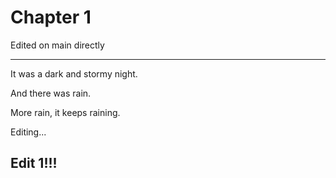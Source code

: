 # Chapter 1

Edited on main directly

----

It was a dark and stormy night.

And there was rain.

More rain, it keeps raining.

Editing...

## Edit 1!!!